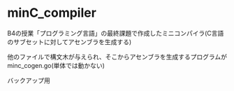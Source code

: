 # minC_compiler
B4の授業「プログラミング言語」の最終課題で作成したミニコンパイラ(C言語のサブセットに対してアセンブラを生成する)

他のファイルで構文木が与えられ、そこからアセンブラを生成するプログラムがminc_cogen.go(単体では動かない)

バックアップ用
